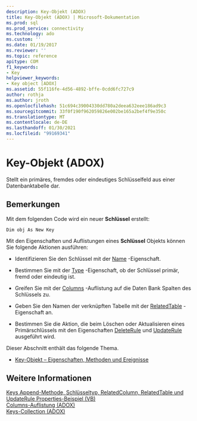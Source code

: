 ```yaml
---
description: Key-Objekt (ADOX)
title: Key-Objekt (ADOX) | Microsoft-Dokumentation
ms.prod: sql
ms.prod_service: connectivity
ms.technology: ado
ms.custom: ''
ms.date: 01/19/2017
ms.reviewer: ''
ms.topic: reference
apitype: COM
f1_keywords:
- Key
helpviewer_keywords:
- Key object [ADOX]
ms.assetid: 55f116fe-4d56-4892-bffe-0cdd6fc727c9
author: rothja
ms.author: jroth
ms.openlocfilehash: 51c694c39004330dd780a2deea632eee186ad9c3
ms.sourcegitcommit: 33f0f190f962059826e002be165a2bef4f9e350c
ms.translationtype: MT
ms.contentlocale: de-DE
ms.lasthandoff: 01/30/2021
ms.locfileid: "99169341"
---
```

# <a name="key-object-adox"></a>Key-Objekt (ADOX)
Stellt ein primäres, fremdes oder eindeutiges Schlüsselfeld aus einer Datenbanktabelle dar.  
  
## <a name="remarks"></a>Bemerkungen  
 Mit dem folgenden Code wird ein neuer **Schlüssel** erstellt:  
  
```  
Dim obj As New Key  
```  
  
 Mit den Eigenschaften und Auflistungen eines **Schlüssel** Objekts können Sie folgende Aktionen ausführen:  
  
-   Identifizieren Sie den Schlüssel mit der [Name](./name-property-adox.md) -Eigenschaft.  
  
-   Bestimmen Sie mit der [Type](./type-property-key-adox.md) -Eigenschaft, ob der Schlüssel primär, fremd oder eindeutig ist.  
  
-   Greifen Sie mit der [Columns](./columns-collection-adox.md) -Auflistung auf die Daten Bank Spalten des Schlüssels zu.  
  
-   Geben Sie den Namen der verknüpften Tabelle mit der [RelatedTable](./relatedtable-property-adox.md) -Eigenschaft an.  
  
-   Bestimmen Sie die Aktion, die beim Löschen oder Aktualisieren eines Primärschlüssels mit den Eigenschaften [DeleteRule](./deleterule-property-adox.md) und [UpdateRule](./updaterule-property-adox.md) ausgeführt wird.  
  
 Dieser Abschnitt enthält das folgende Thema.  
  
-   [Key-Objekt – Eigenschaften, Methoden und Ereignisse](./key-object-properties-methods-and-events.md)  
  
## <a name="see-also"></a>Weitere Informationen  
 [Keys Append-Methode, Schlüsseltyp, RelatedColumn, RelatedTable und UpdateRule Properties-Beispiel (VB)](./keys-append-method-key-type-relatedcolumn-relatedtable-example-vb.md)   
 [Columns-Auflistung (ADOX)](./columns-collection-adox.md)   
 [Keys-Collection (ADOX)](./keys-collection-adox.md)
